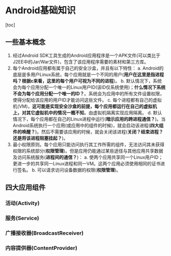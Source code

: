 # Android基础知识
[toc]
## 一些基本概念
1. 经过Android SDK工具生成的Android应用程序是一个APK文件(可以类比于J2EE中的Jar/War文件)，包含了该应用程序需要的素材和第三方库。
2. 每个Android应用都有属于自己的安全沙盒，并且有以下特性：
	a.  Android的底层是多用户Linux系统，每个应用就是一个不同的用户(**用户在这里是指进程吗？根据c来看，这里的每个用户可视为不同的进程**)。
	b. 默认情况下，系统会为每个应用分配一个唯一的Linux用户ID(该ID仅系统使用)；**什么情况下系统不会为每个应用分配一个唯一的ID？**。系统会为应用中的所有文件设置权限，使得分配给该应用的用户ID才能访问这些文件。
	c. 每个进程都有自己的虚拟机(VM)，**这可能是实现安全沙盒的前提，每个应用都运行在自己的虚拟机上，对其它虚拟机中的情况一概不知**。由虚拟机隔离实现应用隔离。
	d. 默认情况下，每个应用都在自己的Linux进程中运行(**暗示应用的跨进程通信？**)。当Android系统执行一个应用(或应用中的组件的时候)，就会启动该进程(**四大组件的唤醒？**)。然后不需要该应用的时候，就会关闭该进程(**关闭？结束进程？还是将该进程阻塞挂起？**)。
3. 最小权限原则。每个应用只能访问执行其工作所需的组件，无法访问其未获得权限的系统部分(**权限管理**)。但是应用仍能通过某些途径与其他应用共享数据及访问系统服务(**进程间的通信？**)：
	a. 使两个应用共享同一个Linux用户ID；更进一步的共享同一Linux进程和同一VM。这两个应用必须使用相同的证书进行签名。
	b. 可以请求访问设备数据的权限(**权限管理**)。

## 四大应用组件
### 活动(Activity)
### 服务(Service)
### 广播接收器(BroadcastReceiver)
### 内容提供器(ContentProvider)
